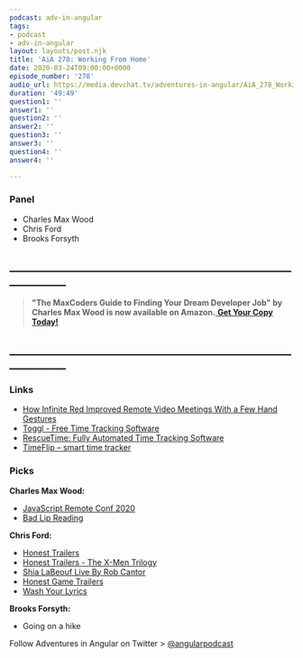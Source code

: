 ```yaml
---
podcast: adv-in-angular
tags:
- podcast
- adv-in-angular
layout: layouts/post.njk
title: 'AiA 278: Working From Home'
date: 2020-03-24T09:00:00+0000
episode_number: '278'
audio_url: https://media.devchat.tv/adventures-in-angular/AiA_278_Working_From_Home.mp3
duration: '49:49'
question1: ''
answer1: ''
question2: ''
answer2: ''
question3: ''
answer3: ''
question4: ''
answer4: ''

---
```

### **Panel**

* Charles Max Wood
* Chris Ford
* Brooks Forsyth

## **____________________________________________________________**

> **"The MaxCoders Guide to Finding Your Dream Developer Job" by Charles Max Wood is now available on Amazon.**[ **Get Your Copy Today!**](https://www.amazon.com/gp/product/B081MBL5C9/ref=as_li_ss_tl?ie=UTF8&linkCode=sl1&tag=devchattv-20&linkId=9d61363241636e2546ef46abba198746&language=en_US)

## **____________________________________________________________**

### **Links**

* [How Infinite Red Improved Remote Video Meetings With a Few Hand Gestures](https://shift.infinite.red/how-infinite-red-improved-remote-video-meetings-with-a-few-hand-gestures-bbebc0555335)
* [Toggl - Free Time Tracking Software](https://toggl.com/)
* [RescueTime: Fully Automated Time Tracking Software](https://www.rescuetime.com/)
* [TimeFlip – smart time tracker](https://timeflip.io/)

### **Picks**

**Charles Max Wood:**

* [JavaScript Remote Conf 2020](https://devchat.tv/conferences/javascript-remote-2020/)
* [Bad Lip Reading](https://www.youtube.com/user/BadLipReading)

**Chris Ford:**

* [Honest Trailers](https://www.youtube.com/playlist?list=PL86F4D497FD3CACCE)
* [Honest Trailers - The X-Men Trilogy](https://www.youtube.com/watch?v=cvkCv5cCD5Y)
* [Shia LaBeouf Live By Rob Cantor](https://www.youtube.com/watch?v=o0u4M6vppCI&list=RDMMo0u4M6vppCI&start_radio=1)
* [Honest Game Trailers](https://www.youtube.com/playlist?list=PLHkNwtRZFo2g74tWgElcOO2T3WWbN7Aga)
* [Wash Your Lyrics](https://washyourlyrics.com/)

**Brooks Forsyth:**

* Going on a hike

Follow Adventures in Angular on Twitter > [@angularpodcast](https://twitter.com/angularpodcast)